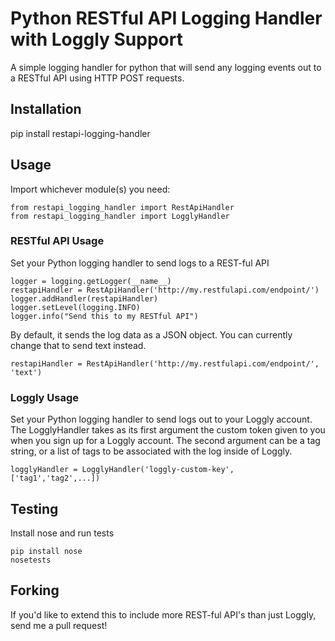 # Python RESTful API Logging Handler with Loggly Support
A simple logging handler for python that will send any logging events out to a
RESTful API using HTTP POST requests.

## Installation
pip install restapi-logging-handler

## Usage
Import whichever module(s) you need:
```
from restapi_logging_handler import RestApiHandler
from restapi_logging_handler import LogglyHandler
```

### RESTful API Usage
Set your Python logging handler to send logs to a REST-ful API
```
logger = logging.getLogger(__name__)
restapiHandler = RestApiHandler('http://my.restfulapi.com/endpoint/')
logger.addHandler(restapiHandler)
logger.setLevel(logging.INFO)
logger.info("Send this to my RESTful API")
```

By default, it sends the log data as a JSON object. You can currently change
that to send text instead.
```
restapiHandler = RestApiHandler('http://my.restfulapi.com/endpoint/', 'text')
```

### Loggly Usage
Set your Python logging handler to send logs out to your Loggly account.
The LogglyHandler takes as its first argument the custom token given to you
when you sign up for a Loggly account. The second argument can be a tag string,
or a list of tags to be associated with the log inside of Loggly.
```
logglyHandler = LogglyHandler('loggly-custom-key', ['tag1','tag2',...])
```

## Testing
Install nose and run tests
```
pip install nose
nosetests
```

## Forking
If you'd like to extend this to include more REST-ful API's than just Loggly,
send me a pull request!